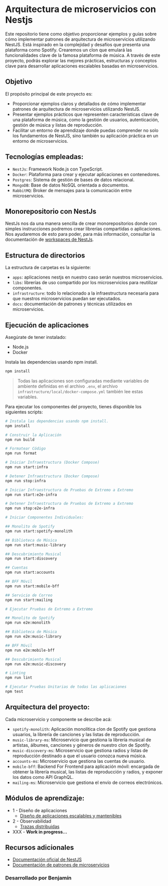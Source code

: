 # Arquitectura de microservicios con Nestjs

Este repositorio tiene como objetivo proporcionar ejemplos y guías sobre cómo implementar patrones de arquitectura de microservicios utilizando NestJS. Está inspirado en la complejidad y desafíos que presenta una plataforma como Spotify. Crearemos un clon que emulará las funcionalidades clave de la famosa plataforma de música. A través de este proyecto, podrás explorar las mejores prácticas, estructuras y conceptos clave para desarrollar aplicaciones escalables basadas en microservicios.

## Objetivo

El propósito principal de este proyecto es:

* Proporcionar ejemplos claros y detallados de cómo implementar patrones de arquitectura de microservicios utilizando NestJS.
* Presentar ejemplos prácticos que representen características clave de una plataforma de música, como la gestión de usuarios, autenticación, gestión de música y listas de reproducción.
* Facilitar un entorno de aprendizaje donde puedas comprender no solo los fundamentos de NestJS, sino también su aplicación práctica en un entorno de microservicios.

## Tecnologías empleadas:

* `NestJs`: Framework Node.js con TypeScript.
* `Docker`: Plataforma para crear y ejecutar aplicaciones en contenedores.
* `Postgres`: Sistema de gestión de bases de datos relacional.
* `MongoDB`: Base de datos NoSQL orientada a documentos. 
* `RabbitMQ`: Broker de mensajes para la comunicación entre microservicios.

## Monorepositorio con NestJs

NestJs nos da una manera sencilla de crear monorepositorios donde con simples instrucciones podremos crear librerías compartidas o aplicaciones. Nos ayudaremos de esto para poder, para más información, consultar la documentación de [workspaces de NestJs](https://docs.nestjs.com/cli/monorepo).

## Estructura de directorios

La estructura de carpetas es la siguiente:

* `apps`: aplicaciones nestjs en nuestro caso serán nuestros microservicios.
* `libs`: librerías de uso compartido por los microservicios para reutilizar componentes.
* `infrastructure`: todo lo relacionado a la infraestructura necesaria para que nuestros microservicios puedan ser ejecutados.
* `docs`: documentación de patrones y técnicas utilizados en microservicios.

## Ejecución de aplicaciones

Asegúrate de tener instalado:

* Node.js
* Docker

Instala las dependencias usando npm install.

```bash
npm install
```

> Todas las aplicaciones son configuradas mediante variables de ambiente definidas en el archivo `.env`, el archivo `infrastructure/local/docker-compose.yml` también lee estas variables. 

Para ejecutar los componentes del proyecto, tienes disponible los siguientes scripts:

```bash
# Instala las dependencias usando npm install.
npm install

# Construir la Aplicación
npm run build

# Formatear Código
npm run format

# Iniciar Infraestructura (Docker Compose)
npm run start:infra

# Detener Infraestructura (Docker Compose)
npm run stop:infra

# Iniciar Infraestructura de Pruebas de Extremo a Extremo
npm run start:e2e-infra

# Detener Infraestructura de Pruebas de Extremo a Extremo
npm run stop:e2e-infra

# Iniciar Componentes Individuales:

## Monolito de Spotify
npm run start:spotify-monolith

## Biblioteca de Música
npm run start:music-library

## Descubrimiento Musical
npm run start:discovery

## Cuentas
npm run start:accounts

## BFF Móvil
npm run start:mobile-bff

## Servicio de Correo
npm run start:mailing

# Ejecutar Pruebas de Extremo a Extremo

## Monolito de Spotify
npm run e2e:monolith

## Biblioteca de Música
npm run e2e:music-library

## BFF Móvil
npm run e2e:mobile-bff

## Descubrimiento Musical
npm run e2e:music-discovery

# Linting
npm run lint

# Ejecutar Pruebas Unitarias de todas las aplicaciones
npm test
```

## Arquitectura del proyecto:

Cada microservicio y componente se describe acá:

* `spotify-monolith`: Aplicación monolítica clon de Spotify que gestiona usuarios, la librería de canciones y las listas de reproducción.
* `music-library-ms`: Microservicio que gestiona la librería musical de artistas, álbumes, canciones y géneros de nuestro clon de Spotify.
* `music-discovery-ms`: Microservicio que gestiona radios y listas de reproducción destinado a que el usuario conozca nueva música.
* `accounts-ms`: Microservicio que gestiona las cuentas de usuario.
* `mobile-bff`: Backend For Frontend para aplicación móvil: encargada de obtener la librería musical, las listas de reproducción y radios, y exponer los datos como API GraphQL.
* `mailing-ms`: Microservicio que gestiona el envío de correos electrónicos.

## Módulos de aprendizaje:

* 1 - Diseño de aplicaciones
    * [Diseño de aplicaciones escalables y mantenibles](docs/how-to-build-scalable-and-maintainable-apps.md)
* 2 - Observabilidad
    * [Trazas distribuidas](docs/distributed-traces.md)
* XXX - **Work in progress...**

## Recursos adicionales

* [Documentación oficial de NestJS](https://docs.nestjs.com/)
* [Documentación de patrones de microservicios](https://microservices.io/patterns/index.html)

### Desarrollado por Benjamín